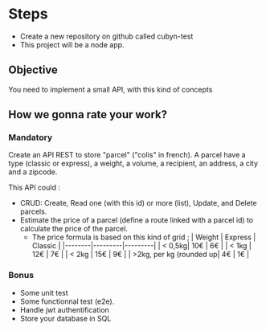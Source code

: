 # Steps
- Create a new repository on github called cubyn-test
- This project will be a node app.

## Objective
You need to implement a small API, with this kind of concepts

## How we gonna rate your work?
### Mandatory
Create an API REST to store "parcel" ("colis" in french). 
A parcel have a type (classic or express), a weight, a volume, a recipient, an address, a city and a zipcode.

This API could :
- CRUD: Create, Read one (with this id) or more (list), Update, and Delete parcels.
- Estimate the price of a parcel (define a route linked with a parcel id) to calculate the price of the parcel.
  - The price formula is based on this kind of grid ;
| Weight | Express | Classic |
|--------|---------|---------|
| < 0,5kg|   10€   |    6€   |
|  < 1kg |   12€   |    7€   |
|  < 2kg |   15€   |    9€   |
|  >2kg, per kg (rounded up|  4€ | 1€ |

### Bonus
- Some unit test
- Some functionnal test (e2e).
- Handle jwt authentification
- Store your database in SQL